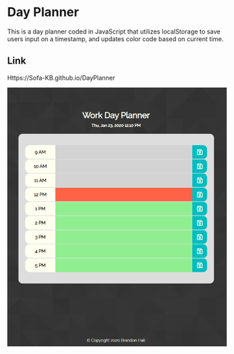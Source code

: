 # Day Planner
This is a day planner coded in JavaScript that utilizes localStorage to save users input on a timestamp, and 
updates color code based on current time.

## Link
Https://Sofa-KB.github.io/DayPlanner

![](assets/images/GitHubImg.png)